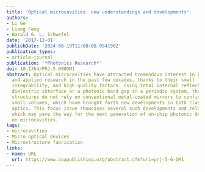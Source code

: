 ```yaml
---
title: 'Optical microcavities: new understandings and developments'
authors:
- Li Ge
- Liang Feng
- Harald G. L. Schwefel
date: '2017-12-01'
publishDate: '2024-06-19T11:08:08.994190Z'
publication_types:
- article-journal
publication: '*Photonics Research*'
doi: 10.1364/PRJ.5.000OM1
abstract: Optical microcavities have attracted tremendous interest in both fundamental
  and applied research in the past few decades, thanks to their small footprint, easy
  integrability, and high quality factors. Using total internal reflection from a
  dielectric interface or a photonic band gap in a periodic system, these photonic
  structures do not rely on conventional metal-coated mirrors to confine light in
  small volumes, which have brought forth new developments in both classical and quantum
  optics. This focus issue showcases several such developments and related findings,
  which may pave the way for the next generation of on-chip photonic devices based
  on microcavities.
tags:
- microcavities
- Micro-optical devices
- Microstructure fabrication
links:
- name: URL
  url: https://www.osapublishing.org/abstract.cfm?uri=prj-5-6-OM1
---
```

